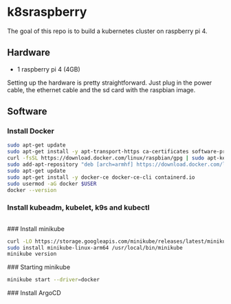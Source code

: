# k8sraspberry

The goal of this repo is to build a kubernetes cluster on raspberry pi 4.

## Hardware

- 1 raspberry pi 4 (4GB)

Setting up the hardware is pretty straightforward. Just plug in the power cable, the ethernet cable and the sd card with the raspbian image.

## Software

### Install Docker

```bash
sudo apt-get update
sudo apt-get install -y apt-transport-https ca-certificates software-properties-common
curl -fsSL https://download.docker.com/linux/raspbian/gpg | sudo apt-key add -
sudo add-apt-repository "deb [arch=armhf] https://download.docker.com/linux/raspbian $(lsb_release -cs) stable"
sudo apt-get update
sudo apt-get install -y docker-ce docker-ce-cli containerd.io
sudo usermod -aG docker $USER
docker --version
``` 

### Install kubeadm, kubelet, k9s and kubectl

```bash

```

### Install minikube

```bash
curl -LO https://storage.googleapis.com/minikube/releases/latest/minikube-linux-arm64
sudo install minikube-linux-arm64 /usr/local/bin/minikube
minikube version
```

### Starting minikube
    
```bash
minikube start --driver=docker

```

### Install ArgoCD

```bash






